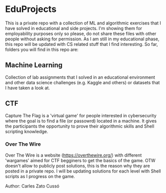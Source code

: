 # EduProjects
This is a private repo with a collection of ML and algorithmic exercises that I have solved in educational and side projects. I'm showing them for employability purposes only so please, do not share these files with other people without asking for permission. As I am still in my educational phase, this repo will be updated with CS related stuff that I find interesting.
So far, folders you will find in this repo are:

## Machine Learning
Collection of lab assignments that I solved in an educational environment and other data science challenges (e.g. Kaggle and others) or datasets that I have taken a look at.

## CTF
Capture The Flag is a 'virtual game' for people interested in cybersecurity where the goal is to find a file (or passowrd) located in a machine. It gives the participants the opportunity to prove their algorithmic skills and Shell scripting knowledge.

### Over The Wire
Over The Wire is a website (https://overthewire.org/) with different 'wargames' aimed for CTF begginers to get the basics of the game. OTW doesn't allow to publicly post solutions, this is the reason why they are posted in a private repo. I will be updating solutions for each level with Shell scripts as I progress on the game.

Author: Carles Zato Cussó
